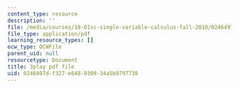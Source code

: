 ```yaml
---
content_type: resource
description: ''
file: /media/courses/18-01sc-single-variable-calculus-fall-2010/0246497df327e648930934a5b9797738_9YgOmJdom6o.pdf
file_type: application/pdf
learning_resource_types: []
ocw_type: OCWFile
parent_uid: null
resourcetype: Document
title: 3play pdf file
uid: 0246497d-f327-e648-9309-34a5b9797738
---
```


